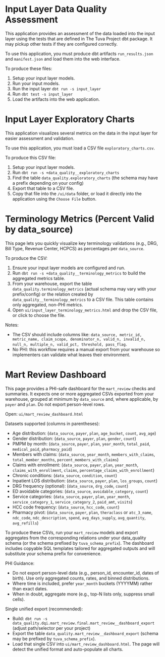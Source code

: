 # Input Layer Data Quality Assessment

This application provides an assessment of the data loaded into the input layer using the tests that are defined 
in The Tuva Project dbt package. It may pickup other tests if they are configured correctly.

To use this application, you must produce dbt artifacts `run_results.json` and `manifest.json` and load them into 
the web interface.

To produce these files:
1. Setup your input layer models.
2. Run your input models.
3. Run the input layer `dbt run -s input_layer`
4. Run `dbt test -s input_layer`
5. Load the artifacts into the web application.

# Input Layer Exploratory Charts

This application visualizes several metrics on the data in the input layer for easier 
assessment and validation.

To use this application, you must load a CSV file `exploratory_charts.csv`.

To produce this CSV file:
1. Setup your input layer models.
2. Run `dbt run -s +data_quality__exploratory_charts`
3. Find the table `data_quality.exploratory_charts` (the schema may have a prefix depending on your config)
4. Export that table to a CSV file. 
5. Copy that file into the `/ui/data` folder, or load it directly into the application using the `Choose File` button.

# Terminology Metrics (Percent Valid by data_source)

This page lets you quickly visualize key terminology validations (e.g., DRG, Bill Type, Revenue Center, HCPCS) as percentages per `data_source`.

To produce the CSV:
1. Ensure your input layer models are configured and run.
2. Run `dbt run -s +data_quality__terminology_metrics` to build the aggregated metrics table.
3. From your warehouse, export the table `data_quality.terminology_metrics` (actual schema may vary with your prefix/config) or the relation created by `data_quality__terminology_metrics` to a CSV file. This table contains only aggregated, non-PHI metrics.
4. Open `ui/input_layer_terminology_metrics.html` and drop the CSV file, or click to choose the file.

Notes:
- The CSV should include columns like: `data_source, metric_id, metric_name, claim_scope, denominator_n, valid_n, invalid_n, null_n, multiple_n, valid_pct, threshold, pass_flag`.
- No PHI: this workflow requires a manual export from your warehouse so implementers can validate what leaves their environment.

# Mart Review Dashboard

This page provides a PHI-safe dashboard for the `mart_review` checks and summaries. It expects one or more aggregated CSVs exported from your warehouse, grouped at minimum by `data_source` and, where applicable, by `payer` and `plan`. Do not export person-level rows.

Open: `ui/mart_review_dashboard.html`

Datasets supported (columns in parentheses):
- Age distribution: (`data_source`, `payer`, `plan`, `age_bucket`, `count`, `avg_age`)
- Gender distribution: (`data_source`, `payer`, `plan`, `gender`, `count`)
- PMPM by month: (`data_source`, `payer`, `plan`, `year_month`, `total_paid`, `medical_paid`, `pharmacy_paid`)
- Members with claims: (`data_source`, `year_month`, `members_with_claims`, `total_member_months`, `percent_members_with_claims`)
- Claims with enrollment: (`data_source`, `payer`, `plan`, `year_month`, `claims_with_enrollment`, `claims`, `percentage_claims_with_enrollment`)
- Chronic conditions: (`data_source`, `condition`, `count`)
- Inpatient LOS distribution: (`data_source`, `payer`, `plan`, `los_groups`, `count`)
- DRG frequency (optional): (`data_source`, `drg_code`, `count`)
- ED avoidable categories: (`data_source`, `avoidable_category`, `count`)
- Service categories: (`data_source`, `payer`, `plan`, `year_month`, `service_category_1`, `service_category_2`, `paid_amt`, `visits`)
- HCC code frequency: (`data_source`, `hcc_code`, `count`)
- Pharmacy pivot: (`data_source`, `payer`, `plan`, `theraclass` or `atc_3_name`, `ndc_code`, `ndc_description`, `spend`, `avg_days_supply`, `avg_quantity`, `avg_refills`)

To produce these CSVs, run your `mart_review` models and export aggregates from the corresponding relations under your data_quality schema (or the schema prefixed by `tuva_schema_prefix`). The dashboard includes copyable SQL templates tailored for aggregated outputs and will substitute your schema prefix for convenience.

PHI Guidance:
- Do not export person-level data (e.g., person_id, encounter_id, dates of birth). Use only aggregated counts, rates, and binned distributions.
- Where time is included, prefer `year_month` buckets (YYYYMM) rather than exact dates.
- When in doubt, aggregate more (e.g., top-N lists only, suppress small cells).

Single unified export (recommended):
- Build: `dbt run -s data_quality.dqi.mart_review.final.mart_review__dashboard_export` (adjust path/selector per your project)
- Export the table `data_quality.mart_review__dashboard_export` (schema may be prefixed by `tuva_schema_prefix`).
- Load that single CSV into `ui/mart_review_dashboard.html`. The page will detect the unified format and auto-populate all charts.
